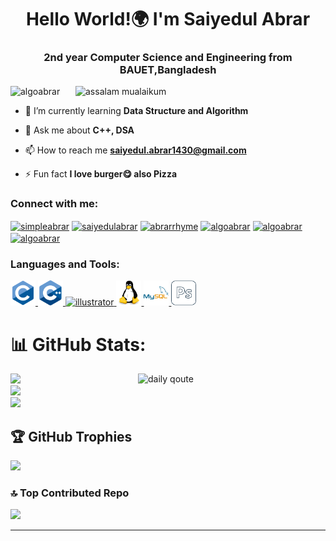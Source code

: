 <h1 align="center">Hello World!🌍 I'm Saiyedul Abrar</h1>
<h3 align="center">2nd year Computer Science and Engineering from BAUET,Bangladesh</h3>

<img align="right" alt="assalam mualaikum" width="400" src="https://github.com/AlgoAbrar/AlgoAbrar/blob/main/Assalam%20Mualaikum.gif">

<p align="left"> <img src="https://komarev.com/ghpvc/?username=algoabrar&label=Profile%20views&color=0e75b6&style=flat" alt="algoabrar" /> </p>

- 🌱 I’m currently learning **Data Structure and Algorithm**

- 💬 Ask me about **C++, DSA**

- 📫 How to reach me **saiyedul.abrar1430@gmail.com**

- ⚡ Fun fact **I love burger😋 also Pizza**

<h3 align="left">Connect with me:</h3>
<p align="left">
<a href="https://twitter.com/simpleabrar" target="blank"><img align="center" src="https://raw.githubusercontent.com/rahuldkjain/github-profile-readme-generator/master/src/images/icons/Social/twitter.svg" alt="simpleabrar" height="30" width="40" /></a>
<a href="https://linkedin.com/in/saiyedulabrar" target="blank"><img align="center" src="https://raw.githubusercontent.com/rahuldkjain/github-profile-readme-generator/master/src/images/icons/Social/linked-in-alt.svg" alt="saiyedulabrar" height="30" width="40" /></a>
<a href="https://fb.com/abrarrhyme" target="blank"><img align="center" src="https://raw.githubusercontent.com/rahuldkjain/github-profile-readme-generator/master/src/images/icons/Social/facebook.svg" alt="abrarrhyme" height="30" width="40" /></a>
<a href="https://www.hackerrank.com/algoabrar" target="blank"><img align="center" src="https://raw.githubusercontent.com/rahuldkjain/github-profile-readme-generator/master/src/images/icons/Social/hackerrank.svg" alt="algoabrar" height="30" width="40" /></a>
<a href="https://codeforces.com/profile/algoabrar" target="blank"><img align="center" src="https://raw.githubusercontent.com/rahuldkjain/github-profile-readme-generator/master/src/images/icons/Social/codeforces.svg" alt="algoabrar" height="30" width="40" /></a>
<a href="https://www.leetcode.com/algoabrar" target="blank"><img align="center" src="https://raw.githubusercontent.com/rahuldkjain/github-profile-readme-generator/master/src/images/icons/Social/leet-code.svg" alt="algoabrar" height="30" width="40" /></a>
</p>

<h3 align="left">Languages and Tools:</h3>
<p align="left"> <a href="https://www.cprogramming.com/" target="_blank" rel="noreferrer"> <img src="https://raw.githubusercontent.com/devicons/devicon/master/icons/c/c-original.svg" alt="c" width="40" height="40"/> </a> <a href="https://www.w3schools.com/cpp/" target="_blank" rel="noreferrer"> <img src="https://raw.githubusercontent.com/devicons/devicon/master/icons/cplusplus/cplusplus-original.svg" alt="cplusplus" width="40" height="40"/> </a> <a href="https://www.adobe.com/in/products/illustrator.html" target="_blank" rel="noreferrer"> <img src="https://www.vectorlogo.zone/logos/adobe_illustrator/adobe_illustrator-icon.svg" alt="illustrator" width="40" height="40"/> </a> <a href="https://www.linux.org/" target="_blank" rel="noreferrer"> <img src="https://raw.githubusercontent.com/devicons/devicon/master/icons/linux/linux-original.svg" alt="linux" width="40" height="40"/> </a> <a href="https://www.mysql.com/" target="_blank" rel="noreferrer"> <img src="https://raw.githubusercontent.com/devicons/devicon/master/icons/mysql/mysql-original-wordmark.svg" alt="mysql" width="40" height="40"/> </a> <a href="https://www.photoshop.com/en" target="_blank" rel="noreferrer"> <img src="https://raw.githubusercontent.com/devicons/devicon/master/icons/photoshop/photoshop-line.svg" alt="photoshop" width="40" height="40"/> </a> </p>

# 📊 GitHub Stats:
<img align="right" alt="daily qoute" width="300" src="https://quotes-github-readme.vercel.app/api?type=vertical&theme=merko">

![](https://github-readme-stats.vercel.app/api/top-langs/?username=AlgoAbrar&theme=gotham&hide_border=false&include_all_commits=true&count_private=false&layout=compact)<br/>
![](https://github-readme-stats.vercel.app/api?username=AlgoAbrar&theme=gotham&hide_border=false&include_all_commits=true&count_private=false)<br/>
![](https://github-readme-streak-stats.herokuapp.com/?user=AlgoAbrar&theme=gotham&hide_border=false)

## 🏆 GitHub Trophies
![](https://github-profile-trophy.vercel.app/?username=AlgoAbrar&theme=radical&no-frame=false&no-bg=true&margin-w=4)

### 🔝 Top Contributed Repo
![](https://github-contributor-stats.vercel.app/api?username=AlgoAbrar&limit=5&theme=gruvbox&combine_all_yearly_contributions=true)

---

